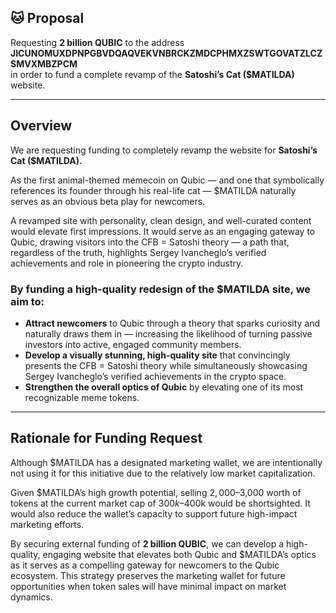
## 🐱 Proposal

Requesting **2 billion QUBIC** to the address  
**JICUNOMUXDPNPGBVDQAQVEKVNBRCKZMDCPHMXZSWTGOVATZLCZSMVXMBZPCM**  
in order to fund a complete revamp of the **Satoshi’s Cat ($MATILDA)** website.

---

## Overview

We are requesting funding to completely revamp the website for **Satoshi’s Cat ($MATILDA).**

As the first animal-themed memecoin on Qubic — and one that symbolically references its founder through his real-life cat — $MATILDA naturally serves as an obvious beta play for newcomers.

A revamped site with personality, clean design, and well-curated content would elevate first impressions. It would serve as an engaging gateway to Qubic, drawing visitors into the CFB = Satoshi theory — a path that, regardless of the truth, highlights Sergey Ivancheglo’s verified achievements and role in pioneering the crypto industry.

### By funding a high-quality redesign of the $MATILDA site, we aim to:

- **Attract newcomers** to Qubic through a theory that sparks curiosity and naturally draws them in — increasing the likelihood of turning passive investors into active, engaged community members.  
- **Develop a visually stunning, high-quality site** that convincingly presents the CFB = Satoshi theory while simultaneously showcasing Sergey Ivancheglo’s verified achievements in the crypto space.  
- **Strengthen the overall optics of Qubic** by elevating one of its most recognizable meme tokens.

---

## Rationale for Funding Request

Although $MATILDA has a designated marketing wallet, we are intentionally not using it for this initiative due to the relatively low market capitalization.

Given $MATILDA’s high growth potential, selling $2,000–$3,000 worth of tokens at the current market cap of $300k–$400k would be shortsighted. It would also reduce the wallet’s capacity to support future high-impact marketing efforts.

By securing external funding of **2 billion QUBIC**, we can develop a high-quality, engaging website that elevates both Qubic and $MATILDA’s optics as it serves as a compelling gateway for newcomers to the Qubic ecosystem. This strategy preserves the marketing wallet for future opportunities when token sales will have minimal impact on market dynamics.
